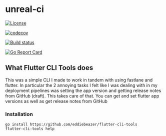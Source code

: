# unreal-ci
[![License](https://img.shields.io/github/license/eddiebeazer/unreal-ci?color=blue)](https://opensource.org/license/mit/)

[![codecov](https://codecov.io/gh/eddiebeazer/flutter-cli-tools/graph/badge.svg?token=3Hc0j7C3wy)](https://codecov.io/gh/eddiebeazer/flutter-cli-tools)

[![Build status](https://badge.buildkite.com/0dd0a7b5430670feb6ba2b340d430b96c04a007bf5099fb611.svg)](https://buildkite.com/the-digital-sages/flutter-cli-tools)

[![Go Report Card](https://goreportcard.com/badge/github.com/eddiebeazer/flutter-cli-tools)](https://goreportcard.com/report/github.com/eddiebeazer/flutter-cli-tools)

## What Flutter CLI Tools does

This was a simple CLI I made to work in tandem with using fastlane and flutter.  In particular the 2 annoying tasks I felt
like I was dealing with in my deployment pipelines was setting the app version and getting release notes from GitHub (draft).
This takes care of that.  You can get and set flutter app versions as well as get release notes from GitHub

### Installation

```
go install https://github.com/eddiebeazer/flutter-cli-tools
flutter-cli-tools help
```